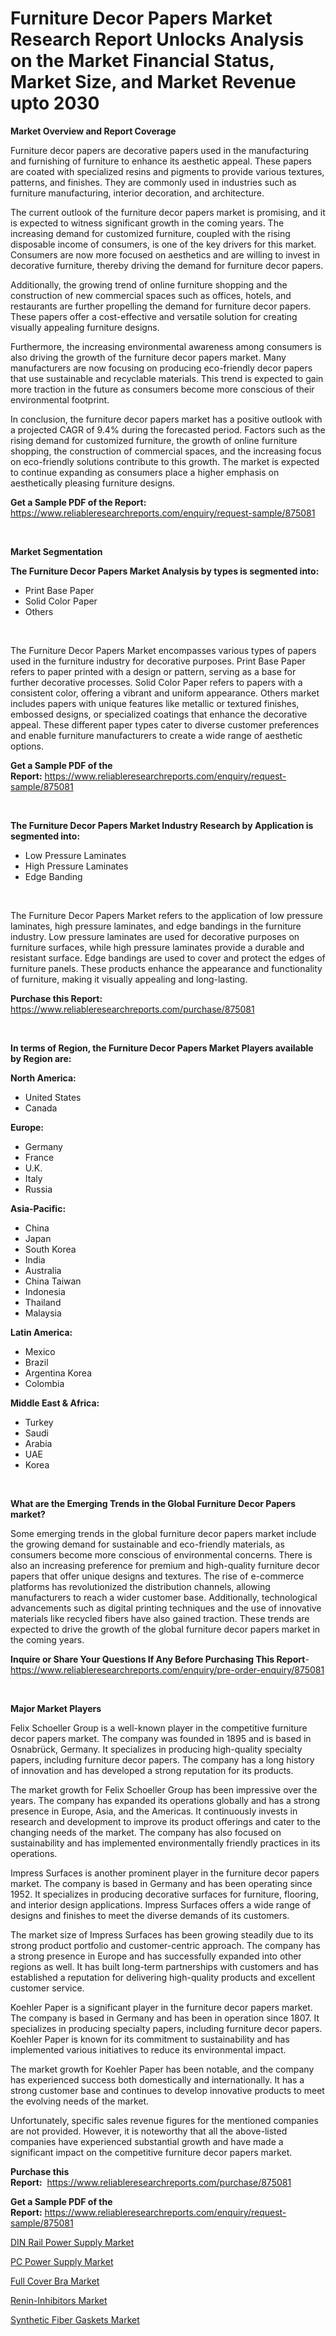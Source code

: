 <p><h1>Furniture Decor Papers Market Research Report Unlocks Analysis on the Market Financial Status, Market Size, and Market Revenue upto 2030</h1></p><p><strong>Market Overview and Report Coverage</strong></p>
<p><p>Furniture decor papers are decorative papers used in the manufacturing and furnishing of furniture to enhance its aesthetic appeal. These papers are coated with specialized resins and pigments to provide various textures, patterns, and finishes. They are commonly used in industries such as furniture manufacturing, interior decoration, and architecture.</p><p>The current outlook of the furniture decor papers market is promising, and it is expected to witness significant growth in the coming years. The increasing demand for customized furniture, coupled with the rising disposable income of consumers, is one of the key drivers for this market. Consumers are now more focused on aesthetics and are willing to invest in decorative furniture, thereby driving the demand for furniture decor papers.</p><p>Additionally, the growing trend of online furniture shopping and the construction of new commercial spaces such as offices, hotels, and restaurants are further propelling the demand for furniture decor papers. These papers offer a cost-effective and versatile solution for creating visually appealing furniture designs.</p><p>Furthermore, the increasing environmental awareness among consumers is also driving the growth of the furniture decor papers market. Many manufacturers are now focusing on producing eco-friendly decor papers that use sustainable and recyclable materials. This trend is expected to gain more traction in the future as consumers become more conscious of their environmental footprint.</p><p>In conclusion, the furniture decor papers market has a positive outlook with a projected CAGR of 9.4% during the forecasted period. Factors such as the rising demand for customized furniture, the growth of online furniture shopping, the construction of commercial spaces, and the increasing focus on eco-friendly solutions contribute to this growth. The market is expected to continue expanding as consumers place a higher emphasis on aesthetically pleasing furniture designs.</p></p>
<p><strong>Get a Sample PDF of the Report:</strong> <a href="https://www.reliableresearchreports.com/enquiry/request-sample/875081">https://www.reliableresearchreports.com/enquiry/request-sample/875081</a></p>
<p>&nbsp;</p>
<p><strong>Market Segmentation</strong></p>
<p><strong>The Furniture Decor Papers Market Analysis by types is segmented into:</strong></p>
<p><ul><li>Print Base Paper</li><li>Solid Color Paper</li><li>Others</li></ul></p>
<p>&nbsp;</p>
<p><p>The Furniture Decor Papers Market encompasses various types of papers used in the furniture industry for decorative purposes. Print Base Paper refers to paper printed with a design or pattern, serving as a base for further decorative processes. Solid Color Paper refers to papers with a consistent color, offering a vibrant and uniform appearance. Others market includes papers with unique features like metallic or textured finishes, embossed designs, or specialized coatings that enhance the decorative appeal. These different paper types cater to diverse customer preferences and enable furniture manufacturers to create a wide range of aesthetic options.</p></p>
<p><strong>Get a Sample PDF of the Report:</strong>&nbsp;<a href="https://www.reliableresearchreports.com/enquiry/request-sample/875081">https://www.reliableresearchreports.com/enquiry/request-sample/875081</a></p>
<p>&nbsp;</p>
<p><strong>The Furniture Decor Papers Market Industry Research by Application is segmented into:</strong></p>
<p><ul><li>Low Pressure Laminates</li><li>High Pressure Laminates</li><li>Edge Banding</li></ul></p>
<p>&nbsp;</p>
<p><p>The Furniture Decor Papers Market refers to the application of low pressure laminates, high pressure laminates, and edge bandings in the furniture industry. Low pressure laminates are used for decorative purposes on furniture surfaces, while high pressure laminates provide a durable and resistant surface. Edge bandings are used to cover and protect the edges of furniture panels. These products enhance the appearance and functionality of furniture, making it visually appealing and long-lasting.</p></p>
<p><strong>Purchase this Report:</strong>&nbsp; <a href="https://www.reliableresearchreports.com/purchase/875081">https://www.reliableresearchreports.com/purchase/875081</a></p>
<p>&nbsp;</p>
<p><strong>In terms of Region, the Furniture Decor Papers Market Players available by Region are:</strong></p>
<p>
    <p> <strong> North America: </strong>
        <ul>
            <li>United States</li>
            <li>Canada</li>
        </ul>
        </p> 
    <p> <strong> Europe: </strong>
        <ul>
            <li>Germany</li>
            <li>France</li>
            <li>U.K.</li>
            <li>Italy</li>
            <li>Russia</li>
        </ul>
        </p> 
    <p> <strong> Asia-Pacific: </strong>
        <ul>
            <li>China</li>
            <li>Japan</li>
            <li>South Korea</li>
            <li>India</li>
            <li>Australia</li>
            <li>China Taiwan</li>
            <li>Indonesia</li>
            <li>Thailand</li>
            <li>Malaysia</li>
        </ul>
        </p> 
    <p> <strong> Latin America: </strong>
        <ul>
            <li>Mexico</li>
            <li>Brazil</li>
            <li>Argentina Korea</li>
            <li>Colombia</li>
        </ul>
        </p> 
    <p> <strong> Middle East & Africa: </strong>
        <ul>
            <li>Turkey</li>
            <li>Saudi</li>
            <li>Arabia</li>
            <li>UAE</li>
            <li>Korea</li>
        </ul>
    </p>
    </p>
<p>&nbsp;</p>
<p><strong>What are the Emerging Trends in the Global Furniture Decor Papers market?</strong></p>
<p><p>Some emerging trends in the global furniture decor papers market include the growing demand for sustainable and eco-friendly materials, as consumers become more conscious of environmental concerns. There is also an increasing preference for premium and high-quality furniture decor papers that offer unique designs and textures. The rise of e-commerce platforms has revolutionized the distribution channels, allowing manufacturers to reach a wider customer base. Additionally, technological advancements such as digital printing techniques and the use of innovative materials like recycled fibers have also gained traction. These trends are expected to drive the growth of the global furniture decor papers market in the coming years.</p></p>
<p><strong>Inquire or Share Your Questions If Any Before Purchasing This Report</strong>- <a href="https://www.reliableresearchreports.com/enquiry/pre-order-enquiry/875081">https://www.reliableresearchreports.com/enquiry/pre-order-enquiry/875081</a></p>
<p>&nbsp;</p>
<p><strong>Major Market Players</strong></p>
<p><p>Felix Schoeller Group is a well-known player in the competitive furniture decor papers market. The company was founded in 1895 and is based in Osnabrück, Germany. It specializes in producing high-quality specialty papers, including furniture decor papers. The company has a long history of innovation and has developed a strong reputation for its products.</p><p>The market growth for Felix Schoeller Group has been impressive over the years. The company has expanded its operations globally and has a strong presence in Europe, Asia, and the Americas. It continuously invests in research and development to improve its product offerings and cater to the changing needs of the market. The company has also focused on sustainability and has implemented environmentally friendly practices in its operations.</p><p>Impress Surfaces is another prominent player in the furniture decor papers market. The company is based in Germany and has been operating since 1952. It specializes in producing decorative surfaces for furniture, flooring, and interior design applications. Impress Surfaces offers a wide range of designs and finishes to meet the diverse demands of its customers.</p><p>The market size of Impress Surfaces has been growing steadily due to its strong product portfolio and customer-centric approach. The company has a strong presence in Europe and has successfully expanded into other regions as well. It has built long-term partnerships with customers and has established a reputation for delivering high-quality products and excellent customer service.</p><p>Koehler Paper is a significant player in the furniture decor papers market. The company is based in Germany and has been in operation since 1807. It specializes in producing specialty papers, including furniture decor papers. Koehler Paper is known for its commitment to sustainability and has implemented various initiatives to reduce its environmental impact.</p><p>The market growth for Koehler Paper has been notable, and the company has experienced success both domestically and internationally. It has a strong customer base and continues to develop innovative products to meet the evolving needs of the market.</p><p>Unfortunately, specific sales revenue figures for the mentioned companies are not provided. However, it is noteworthy that all the above-listed companies have experienced substantial growth and have made a significant impact on the competitive furniture decor papers market.</p></p>
<p><strong>Purchase this Report:</strong>&nbsp;&nbsp;<a href="https://www.reliableresearchreports.com/purchase/875081">https://www.reliableresearchreports.com/purchase/875081</a></p>
<p></p>
<p><strong>Get a Sample PDF of the Report:</strong>&nbsp;<a href="https://www.reliableresearchreports.com/enquiry/request-sample/875081">https://www.reliableresearchreports.com/enquiry/request-sample/875081</a></p>
<p><p><a href="https://www.reportprime.com/din-rail-power-supply-r7402">DIN Rail Power Supply Market</a></p><p><a href="https://www.reportprime.com/pc-power-supply-r5849">PC Power Supply Market</a></p><p><a href="https://medium.com/@bulk.cream.roll/full-cover-bra-market-size-growth-forecast-2023-2030-bbeb2502e3da">Full Cover Bra Market</a></p><p><a href="https://issuu.com/reportprime-2/docs/renin-inhibitors-market-size-2030.pptx?fr=xKAE9_zU1NQ">Renin-Inhibitors Market</a></p><p><a href="https://www.linkedin.com/pulse/synthetic-fiber-gaskets-market-research-report-provides-thorough-r5noc/">Synthetic Fiber Gaskets Market</a></p></p>